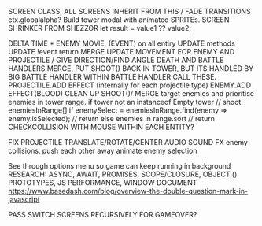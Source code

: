 SCREEN CLASS, ALL SCREENS INHERIT FROM THIS / FADE TRANSITIONS ctx.globalalpha?
Build tower modal with animated SPRITEs.
SCREEN SHRINKER FROM SHEZZOR
let result = value1 ?? value2;

DELTA TIME * ENEMY MOVIE, (EVENT) on all entiry UPDATE methods UPDATE !event return
MERGE UPDATE MOVEMENT FOR ENEMY AND PROJECTILE / GIVE DIRECTION/FIND ANGLE
DEATH AND BATTLE HANDLERS MERGE, PUT SHOOT() BACK IN TOWER, BUT ITS HANDLED BY BIG BATTLE HANDLER
WITHIN BATTLE HANDLER CALL THESE.
PROJECTILE.ADD EFFECT (internally for each projectile type)  ENEMY.ADD EFFECT(BLOOD)
CLEAN UP SHOOT()/ MERGE target enemies and prioritise enemies in tower range.
if tower not an instanceof Empty tower // shoot
enemiesInRange[]
if enemySelect = enemiesInRange.find(enemy => enemy.isSelected); // return
else enemies in range.sort // return
CHECKCOLLISION WITH MOUSE WITHIN EACH ENTITY?

FIX PROJECTILE TRANSLATE/ROTATE/CENTER
AUDIO SOUND FX
enemy collisions, push each other away
animate enemy selection

See through options menu so game can keep running in background 
RESEARCH: ASYNC, AWAIT, PROMISES,  SCOPE/CLOSURE,  OBJECT.() PROTOTYPES, JS PERFORMANCE, WINDOW DOCUMENT
https://www.basedash.com/blog/overview-the-double-question-mark-in-javascript

PASS SWITCH SCREENS RECURSIVELY FOR GAMEOVER?


